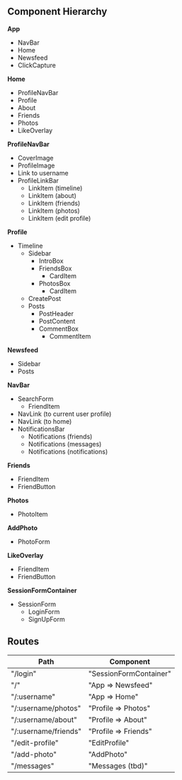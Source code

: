 
## Component Hierarchy

**App**
  - NavBar
  - Home
  - Newsfeed
  - ClickCapture

**Home**
  - ProfileNavBar
  - Profile
  - About
  - Friends
  - Photos
  - LikeOverlay

**ProfileNavBar**
  - CoverImage
  - ProfileImage
  - Link to username
  - ProfileLinkBar
    - LinkItem (timeline)
    - LinkItem (about)
    - LinkItem (friends)
    - LinkItem (photos)
    - LinkItem (edit profile)

**Profile**
  - Timeline
    - Sidebar
      - IntroBox
      - FriendsBox
        - CardItem
      - PhotosBox
        - CardItem
    - CreatePost
    - Posts
      - PostHeader
      - PostContent
      - CommentBox
        - CommentItem

**Newsfeed**
  - Sidebar
  - Posts

**NavBar**
  - SearchForm
    - FriendItem
  - NavLink (to current user profile)
  - NavLink (to home)
  - NotificationsBar
    - Notifications (friends)
    - Notifications (messages)
    - Notifications (notifications)

**Friends**
  - FriendItem
  - FriendButton

**Photos**
  - PhotoItem

**AddPhoto**
  - PhotoForm

**LikeOverlay**
  - FriendItem
  - FriendButton

**SessionFormContainer**
  - SessionForm
    - LoginForm
    - SignUpForm

## Routes

|Path   | Component   |
|-------|-------------|
| "/login" | "SessionFormContainer" |
| "/" | "App => Newsfeed" |
| "/:username" | "App => Home" |
| "/:username/photos" | "Profile => Photos" |
| "/:username/about" | "Profile => About" |
| "/:username/friends" | "Profile => Friends" |
| "/edit-profile" | "EditProfile" |
| "/add-photo" | "AddPhoto" |
| "/messages" | "Messages (tbd)" |
